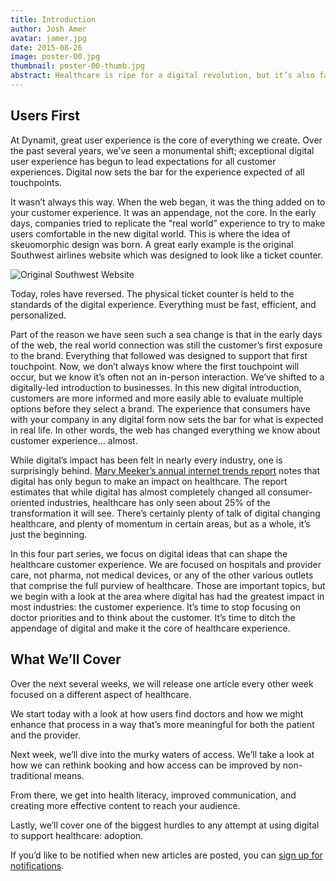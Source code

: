```yaml
---
title: Introduction
author: Josh Amer
avatar: jamer.jpg
date: 2015-08-26
image: poster-00.jpg
thumbnail: poster-00-thumb.jpg
abstract: Healthcare is ripe for a digital revolution, but it’s also faced with challenges that make digital transformation uniquely difficult. In this four part series, we explore some of the biggest challenges and opportunities for using digital to transform the healthcare consumer experience.
---
```


## Users First

At Dynamit, great user experience is the core of everything we create. Over the past several years, we’ve seen a monumental shift; exceptional digital user experience has begun to lead expectations for all customer experiences. Digital now sets the bar for the experience expected of all touchpoints.

It wasn’t always this way. When the web began, it was the thing added on to your customer experience. It was an appendage, not the core. In the early days, companies tried to replicate the “real world” experience to try to make users comfortable in the new digital world. This is where the idea of skeuomorphic design was born. A great early example is the original Southwest airlines website which was designed to look like a ticket counter.

![Original Southwest Website](/assets/images/southwest.jpg)

Today, roles have reversed. The physical ticket counter is held to the standards of the digital experience. Everything must be fast, efficient, and personalized.

Part of the reason we have seen such a sea change is that in the early days of the web, the real world connection was still the customer’s first exposure to the brand. Everything that followed was designed to support that first touchpoint. Now, we don’t always know where the first touchpoint will occur, but we know it’s often not an in-person interaction. We’ve shifted to a digitally-led introduction to businesses. In this new digital introduction, customers are more informed and more easily able to evaluate multiple options before they select a brand. The experience that consumers have with your company in any digital form now sets the bar for what is expected in real life. In other words, the web has changed everything we know about customer experience… almost.

While digital’s impact has been felt in nearly every industry, one is surprisingly behind. <a href="http://www.kpcb.com/internet-trends" target="_blank">Mary Meeker’s annual internet trends report</a> notes that digital has only begun to make an impact on healthcare. The report estimates that while digital has almost completely changed all consumer-oriented industries, healthcare has only seen about 25% of the transformation it will see. There’s certainly plenty of talk of digital changing healthcare, and plenty of momentum in certain areas, but as a whole, it’s just the beginning.

In this four part series, we focus on digital ideas that can shape the healthcare customer experience. We are focused on hospitals and provider care, not pharma, not medical devices, or any of the other various outlets that comprise the full purview of healthcare. Those are important topics, but we begin with a look at the area where digital has had the greatest impact in most industries: the customer experience. It’s time to stop focusing on doctor priorities and to think about the customer. It’s time to ditch the appendage of digital and make it the core of healthcare experience.

## What We’ll Cover

Over the next several weeks, we will release one article every other week focused on a different aspect of healthcare.

We start today with a look at how users find doctors and how we might enhance that process in a way that’s more meaningful for both the patient and the provider.

Next week, we’ll dive into the murky waters of access. We’ll take a look at how we can rethink booking and how access can be improved by non-traditional means.

From there, we get into health literacy, improved communication, and creating more effective content to reach your audience.

Lastly, we’ll cover one of the biggest hurdles to any attempt at using digital to support healthcare: adoption.

If you’d like to be notified when new articles are posted, you can <a href="http://dynamit.us1.list-manage.com/subscribe?u=a2efcfc6b4b404e84aca37fcd&id=8171c26a8e" target="_blank">sign up for notifications</a>.
